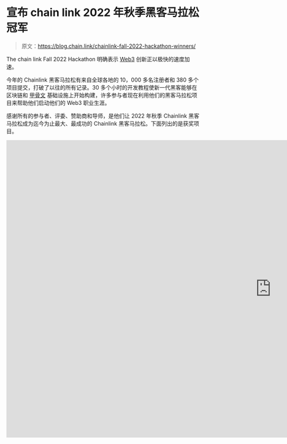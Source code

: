 # 宣布 chain link 2022 年秋季黑客马拉松冠军

> 原文：<https://blog.chain.link/chainlink-fall-2022-hackathon-winners/>

The chain link Fall 2022 Hackathon 明确表示 [Web3](https://chain.link/education/web3) 创新正以极快的速度加速。

今年的 Chainlink 黑客马拉松有来自全球各地的 10，000 多名注册者和 380 多个项目提交，打破了以往的所有记录。30 多个小时的开发教程使新一代黑客能够在区块链和 [甲骨文](https://chain.link/education/blockchain-oracles) 基础设施上开始构建，许多参与者现在利用他们的黑客马拉松项目来帮助他们启动他们的 Web3 职业生涯。

感谢所有的参与者、评委、赞助商和导师，是他们让 2022 年秋季 Chainlink 黑客马拉松成为迄今为止最大、最成功的 Chainlink 黑客马拉松。下面列出的是获奖项目。

<iframe title="🏆 Chainlink Fall 2022 Hackathon Closing Ceremony (1 hour)" width="1380" height="776" src="https://www.youtube.com/embed/icysXoVFl6Q?list=PLVP9aGDn-X0Q1L67bV_AbDd75qTY6Ylxw" frameborder="0" allow="accelerometer; autoplay; clipboard-write; encrypted-media; gyroscope; picture-in-picture" allowfullscreen=""> <h2/> <h2>黑客马拉松获胜者</h2> <p>今年秋天，超过 30 万美元的奖金被授予以下类别的杰出黑客马拉松项目:  <br/> </p> <ul> <li>大奖</li> <li><a href="https://chain.link/education/nfts">【NFT】</a>&amp;博彩大奖</li> <li><a href="https://chain.link/education/defi">  DeFi  </a> 奖</li> <li> Chainlink 服务奖(x3) </li> <li><a href="https://blog.chain.link/daos/"> 刀 </a> 奖</li> <li>社会影响力奖</li> <li>女性科技奖</li> <li>一等奖(x40) </li> </ul> <h3>大奖(25，000 美元)</h3> <h4>Shiro 存储</h4> <p>chain link 2022 年秋季黑客马拉松的大奖被授予<a href="https://chainlinkfall2022.devpost.com/submissions/364398-shiro-storage">Shiro Storage</a>，一个分散应用程序存储任何类型文件的平台。Shiro Storage 的尖端分散存储解决方案由开发人员阿尤什·纳伊克和萨姆亚克·萨尔纳亚克构建，通过提供一个简单的界面，使他们能够仅通过 Solidity 契约和调用它的客户端来存储文件，从而为开发人员处理繁重的工作。Shiro Storage 使用<a href="http://data.chain.link">chain link Price Feeds</a>，<a href="http://automation.chain.link">Automation</a>， <a href="https://docs.chain.link/any-api/introduction/"> 任意 API  </a> 作为所需的操作组件。</p> <p><a href="https://www.youtube.com/embed/2eqfE-wgRr8?feature=oembed">https://www.youtube.com/embed/2eqfE-wgRr8?feature=oembed</a></p> <h3/> <h3>NFTs 和游戏奖(15，000 美元)</h3> <h4>矿山劳动模拟器</h4> <p>NFTs 和 Gaming 大奖被授予 <a href="https://chainlinkfall2022.devpost.com/submissions/371423-mine-labor-simulator"> 矿山劳动模拟器 </a> ，这是一款由教育网站开发者 Donald Morton 打造的 Web3 浏览器游戏。在游戏中，玩家必须通过敌人来寻找矿石，矿石可以被冶炼成金属并用来制造 NFT 物品。矿山劳动模拟器使用 Chainlink Any API 从游戏服务器提取矿石到玩家的 Web3 钱包，使用<a href="https://docs.chain.link/docs/chainlink-vrf/">chain link VRF</a>随机分配金属和物品稀有度。</p> <p><a href="https://www.youtube.com/embed/qgMqxSuUei8?feature=oembed">https://www.youtube.com/embed/qgMqxSuUei8?feature=oembed</a></p> <h3/> <h3>DeFi 奖(15000 美元)</h3> <h4>FUS</h4> <p>DeFi 奖授予了 <a href="https://chainlinkfall2022.devpost.com/submissions/366870-fus-e-d">  FUS(e)D  </a> ，这是一项贷款协议，利用 Chainlink  <a href="https://blog.chain.link/proof-of-reserves/"> 准备金证明 </a> 来验证打包资产抵押类型的准备金，Chainlink 价格馈送来帮助对数字资产价值进行定价，Chainlink 自动化来帮助清算过度杠杆化的头寸。由开发人员 Athul Sanjose 和 Dias Lona 创建的 FUS(e)D 使用 <a href="https://blog.chain.link/what-is-a-dynamic-nft/"> 【动态 NFTs(dnft)</a>以不变的方式运行并代表抵押品保管库。</p> <p><a href="https://www.youtube.com/embed/deYvkJiVG-k?feature=oembed">https://www.youtube.com/embed/deYvkJiVG-k?feature=oembed</a></p> <h3/> <h3>Chainlink 服务奖(13，000 美元)</h3> <p>Chainlink Services 奖授予前三名的项目，这些项目增强了 Chainlink 网络，将 Chainlink 集成到钱包和存储解决方案等核心基础设施中，或使开发者更容易使用 chain link 服务。</p> <h4>LinkWallet(第一名|＄7，000)</h4> <p>第一名 Chainlink Services 奖授予了<a href="https://chainlinkfall2022.devpost.com/submissions/371978-linkwallet">link wallet</a>，这是一个离线账户抽象层，使用户能够使用离线订阅支付燃气费。LinkWallet 由开发人员 Taijusanagi Sanagi 构建，利用 Stripe API 和 Chainlink 外部适配器来重新想象 Web3 用户体验，并实现对 dApps 的直接访问。</p> <p><a href="https://www.youtube.com/embed/Ts63_YvXflQ?feature=oembed">https://www.youtube.com/embed/Ts63_YvXflQ?feature=oembed</a></p> <h4/> <h4>LINKIT(第二名|＄4，000)</h4> <p>第二名 Chainlink Services 奖授予马特·杜尔金，他的作品是 <a href="https://chainlinkfall2022.devpost.com/submissions/371574-linkit">  LINKIT  </a> ，这是一款加速创建去中心化甲骨文网络的网络应用。作为他以前的 Chainlink Hackathon 项目的扩展， <a href="https://devpost.com/software/chainlink-job-spec-viz">  Chainlink 作业规范 Viz  </a> ，LINKIT 使用户能够生成 Chainlink 节点 TOML 作业规范，并在画布上可视化地拖动、连接和配置节点。这增加了对执行管道的可见性，并有助于调试。</p> <p><a href="https://www.youtube.com/embed/CxoVzxT8Luc?feature=oembed">https://www.youtube.com/embed/CxoVzxT8Luc?feature=oembed</a></p> <h4/> <h4>KNN3 工作管理(第三名|＄2，000)</h4> <p>第三名 Chainlink Services 奖授予了 KNN3，这是一款用户友好的 web 应用程序，允许开发人员执行可以处理链外数据的作业，并安排智能合同的结果交付。KNN3 由开发者于和构建，利用 Chainlink Automation 和任何 API 为链上和链下数据获取、处理和交付提供一站式解决方案。</p> <p><a href="https://www.youtube.com/embed/GxqD4_gn2HA?feature=oembed">https://www.youtube.com/embed/GxqD4_gn2HA?feature=oembed</a></p> <h3/> <h3>道奖(万元)<b> <br/> </b></h3> <h4>隐道</h4> <p>刀奖授予多链刀设计者 <a href="https://chainlinkfall2022.devpost.com/submissions/371901-cryptodo-dao"> 隐道 </a> 。该应用程序由阿特姆·克利门科、亚历山大·亚沃尔斯基、弗拉基米尔·扎列夫斯基和влад·овсянко构建，使用户能够在没有编程技能的情况下创建 DAO 令牌和管理 Dao。该项目利用 Chainlink Any API 来验证 DAO 投票法定人数的实现情况。</p> <p><a href="https://www.youtube.com/embed/i5J9aM9uq7U?feature=oembed">https://www.youtube.com/embed/i5J9aM9uq7U?feature=oembed</a></p> <h3/> <h3>社会影响奖(10，000 美元)</h3> <h4>一种有害的糖精</h4> <p>社会影响力奖授予了<a href="https://chainlinkfall2022.devpost.com/submissions/366556-cyclimate">Cyclimate</a>，这是一款 <a href="https://www.weforum.org/agenda/2022/09/regenerative-finance-web3-climate-change/#:~:text=Web3%2C%20a%20new%20iteration%20of,climate%20action%20and%20Web3%20communities."> 再生金融 </a>  (ReFi)应用，通过利用可兑换奖品、服务等的原生代币来促进自行车使用和增加身体活动等健康行为。Cyclimate 由 Jhon Tabares、Juan Barreto、Luis Giraldo、Oscar Riojas 和 Santiago Viana 创建，在其支付网关和代币铸造流程中利用 Chainlink Any API。</p> <p><a href="https://www.youtube.com/embed/3WuZNyXve9Y?feature=oembed">https://www.youtube.com/embed/3WuZNyXve9Y?feature=oembed</a></p> <h3/> <h3>女性技术奖(10，000 美元)</h3> <h4>奥里维兹</h4> <p>科技女性奖授予了 <a href="https://chainlinkfall2022.devpost.com/submissions/368307-oriviz">  Oriviz  </a> ，这是一款让开发者能够在单一视图中可视化、测试和调试 Chainlink 事务的工具。Oriviz 由 Akshata Mohanty 开发，允许开发人员跨 Chainlink 堆栈的三个部分(oracle 节点、oracle 契约和消费者契约)中的任何一个部分更改参数，以测试整个作业流，并查看事件和事务调用的层次结构。</p> <p><a href="https://player.vimeo.com/video/772682374?h=12c5f94e2c&amp;dnt=1&amp;app_id=122963">https://player.vimeo.com/video/772682374?h=12c5f94e2c&amp;dnt=1&amp;app_id=122963</a></p> <h3/> <h3>顶级奖品(500 美元)</h3> <p>除了这些获奖者之外，以下 40 个项目获得了杰出实施的最高质量奖。</p> <ol> <li style="font-weight: 400;" aria-level="1"><a href="https://devpost.com/software/regexp-external-adapter"> 任意数据请求者 </a>  </li> <li style="font-weight: 400;" aria-level="1"><a href="https://devpost.com/software/battle-of-heroes"> 英雄之战 </a>  </li> <li style="font-weight: 400;" aria-level="1"><a href="https://devpost.com/software/blockfreight"></a></li> <li style="font-weight: 400;" aria-level="1"><a href="https://devpost.com/software/chainifi"></a></li> <li style="font-weight: 400;" aria-level="1"><a href="https://devpost.com/software/chainlink-data-marketplace"></a></li> <li style="font-weight: 400;" aria-level="1"><a href="https://devpost.com/software/chainlink-price-feed-integration-to-sap"> 【链价馈入】集成到 SAP  </a>  </li> <li style="font-weight: 400;" aria-level="1"><a href="https://devpost.com/software/chainlink-fanzone"> 社区粉丝地带 </a>  </li> <li style="font-weight: 400;" aria-level="1"><a href="https://devpost.com/software/dndiffusion">  D &amp; D 扩散</a>T5】</li> <li style="font-weight: 400;" aria-level="1"><a href="https://devpost.com/software/debet-kyacl3"></a></li> <li style="font-weight: 400;" aria-level="1"><a href="https://devpost.com/software/drcoordinator-1-0-0">dr coordinator 1 . 0 . 0</a></li> <li style="font-weight: 400;" aria-level="1"><a href="https://devpost.com/software/edunet-3el58r">  EduNet  </a>  </li> <li style="font-weight: 400;" aria-level="1"><a href="https://devpost.com/software/flex-nodes"> 伸缩节点 </a>  </li> <li style="font-weight: 400;" aria-level="1"><a href="https://devpost.com/software/fomo-casino">【FOMO 赌场】 </a>  </li> <li style="font-weight: 400;" aria-level="1"><a href="https://devpost.com/software/getmepizza"></a></li> <li style="font-weight: 400;" aria-level="1"><a href="https://devpost.com/software/gweipump">  GweiPump  </a>  </li> <li style="font-weight: 400;" aria-level="1"><a href="https://devpost.com/software/hackmon"> 黑客 </a>  </li> <li style="font-weight: 400;" aria-level="1"><a href="https://devpost.com/software/hypertally"></a></li> <li style="font-weight: 400;" aria-level="1"><a href="https://devpost.com/software/x-defi"></a></li> <li style="font-weight: 400;" aria-level="1"><a href="https://devpost.com/software/job-explorer"> 工作总管 </a>  </li> <li style="font-weight: 400;" aria-level="1"><a href="https://devpost.com/software/keeperc20">keeper C20</a></li> <li style="font-weight: 400;" aria-level="1"><a href="https://devpost.com/software/liquidity-wars"> 流动性大战 </a>  </li> <li style="font-weight: 400;" aria-level="1"><a href="https://devpost.com/software/metacare"> 元卡雷 </a>  </li> <li style="font-weight: 400;" aria-level="1"><a href="https://devpost.com/software/nekoverse"></a></li> <li style="font-weight: 400;" aria-level="1"><a href="https://devpost.com/software/niftymatic"></a></li> <li style="font-weight: 400;" aria-level="1"><a href="https://devpost.com/software/nodeless-link"></a></li> <li style="font-weight: 400;" aria-level="1"><a href="https://devpost.com/software/order-pool-dex"> 阶池 DEX  </a>  </li> <li style="font-weight: 400;" aria-level="1"><a href="https://devpost.com/software/pandos-l0b6qs"> 潘多斯 </a>  </li> <li style="font-weight: 400;" aria-level="1"><a href="https://devpost.com/software/pdc-finance">  PDC 财务 </a>  </li> <li style="font-weight: 400;" aria-level="1"><a href="https://devpost.com/software/pistis-score"></a></li> <li style="font-weight: 400;" aria-level="1"><a href="https://devpost.com/software/promise-erftax"> 许诺 </a>  </li> <li style="font-weight: 400;" aria-level="1"><a href="https://devpost.com/software/qaravan"></a></li> <li style="font-weight: 400;" aria-level="1"><a href="https://devpost.com/software/random-as-a-service-raas">【RAAS】</a>随机作为服务</li> <li style="font-weight: 400;" aria-level="1"><a href="https://devpost.com/software/random-clash"></a>随机交锋</li> <li style="font-weight: 400;" aria-level="1"><a href="https://devpost.com/software/real-estate-derivatives-swap-amm"></a></li> <li style="font-weight: 400;" aria-level="1"><a href="https://devpost.com/software/sisyphus-protocol-c9egl8"></a></li> <li style="font-weight: 400;" aria-level="1"><a href="https://devpost.com/software/social-defi-vrd1js"></a></li> <li style="font-weight: 400;" aria-level="1"><a href="https://devpost.com/software/cryptan"> 协同 </a>  </li> <li style="font-weight: 400;" aria-level="1"><a href="https://devpost.com/software/tracker-link"> 推文。赢 </a>  </li> <li style="font-weight: 400;" aria-level="1"><a href="https://devpost.com/software/umpire"> 裁判 </a>  </li> <li style="font-weight: 400;" aria-level="1"><a href="https://devpost.com/software/wc-nft-fantasy">  WC NFT 幻想 </a>  </li> </ol> <h2>Chainlink 2022 秋季黑客马拉松正式结束</h2> <p>衷心感谢所有才华横溢的参与者、专家导师、敬业的评委和慷慨的赞助商，是他们让这次黑客马拉松取得了巨大的成功。</p> <blockquote><p>“chain link 2022 秋季黑客马拉松中的高水平黑客马拉松项目证明了所有 Web3 垂直领域都在快速创新。我们真的很高兴能通过 Chainlink Hackathons 继续招募下一代智能合约开发人员，从进入我们领域的 Web2 开发人员到首次编码人员。”—Melodi Kaya，Chainlink Labs 的开发者营销主管</p></blockquote> <p>每个黑客马拉松团队都应该为他们所取得的成就感到无比自豪，并利用他们的黑客马拉松经验继续打造更好、更快、更智能的产品。Web3 中有大量的机会，而这次黑客马拉松对许多参与者来说只是一个开始。</p> <p>我们期待着看到你继续推进可能实现的目标。深入这些庞大的 Web3 开发人员资源库，简化您的学习之旅:</p> <ul> <li><a href="https://www.youtube.com/playlist?list=PLVP9aGDn-X0QwJVbQvuKr-zrh2_DV5M6J"> 链环工程教程 </a></li> <li><a href="https://www.youtube.com/playlist?list=PLVP9aGDn-X0SPHromvpiGvoNDpH7YErmf">  Chainlink 开发者工作坊 </a></li> <li><a href="https://blog.chain.link/category/developers/"> 链家开发者博客 </a></li> <li><a href="https://www.youtube.com/playlist?list=PLVP9aGDn-X0Q1L67bV_AbDd75qTY6Ylxw">chain link 2022 年秋季黑客马拉松 YouTube 播放列表 </a></li> </ul>  </body> </html></iframe>